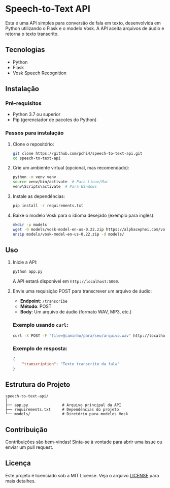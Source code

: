 
# Speech-to-Text API

Esta é uma API simples para conversão de fala em texto, desenvolvida em Python utilizando o Flask e o modelo Vosk. A API aceita arquivos de áudio e retorna o texto transcrito.

## Tecnologias

- Python
- Flask
- Vosk Speech Recognition

## Instalação

### Pré-requisitos

- Python 3.7 ou superior
- Pip (gerenciador de pacotes do Python)

### Passos para instalação

1. Clone o repositório:

   ```bash
   git clone https://github.com/pchi4/speech-to-text-api.git
   cd speech-to-text-api
   ```

2. Crie um ambiente virtual (opcional, mas recomendado):

   ```bash
   python -m venv venv
   source venv/bin/activate  # Para Linux/Mac
   venv\Scripts\activate  # Para Windows
   ```

3. Instale as dependências:

   ```bash
   pip install -r requirements.txt
   ```

4. Baixe o modelo Vosk para o idioma desejado (exemplo para inglês):

   ```bash
   mkdir -p models
   wget -O models/vosk-model-en-us-0.22.zip https://alphacephei.com/vosk/models/vosk-model-en-us-0.22.zip
   unzip models/vosk-model-en-us-0.22.zip -d models/
   ```

## Uso

1. Inicie a API:

   ```bash
   python app.py
   ```

   A API estará disponível em `http://localhost:5000`.

2. Envie uma requisição POST para transcrever um arquivo de áudio:

   - **Endpoint**: `/transcribe`
   - **Método**: POST
   - **Body**: Um arquivo de áudio (formato WAV, MP3, etc.)

   ### Exemplo usando `curl`:

   ```bash
   curl -X POST -F "file=@caminho/para/seu/arquivo.wav" http://localhost:5000/transcribe
   ```

   ### Exemplo de resposta:

   ```json
   {
       "transcription": "Texto transcrito da fala"
   }
   ```

## Estrutura do Projeto

```
speech-to-text-api/
│
├── app.py               # Arquivo principal da API
├── requirements.txt     # Dependências do projeto
└── models/              # Diretório para modelos Vosk
```

## Contribuição

Contribuições são bem-vindas! Sinta-se à vontade para abrir uma issue ou enviar um pull request.

## Licença

Este projeto é licenciado sob a MIT License. Veja o arquivo [LICENSE](LICENSE) para mais detalhes.
